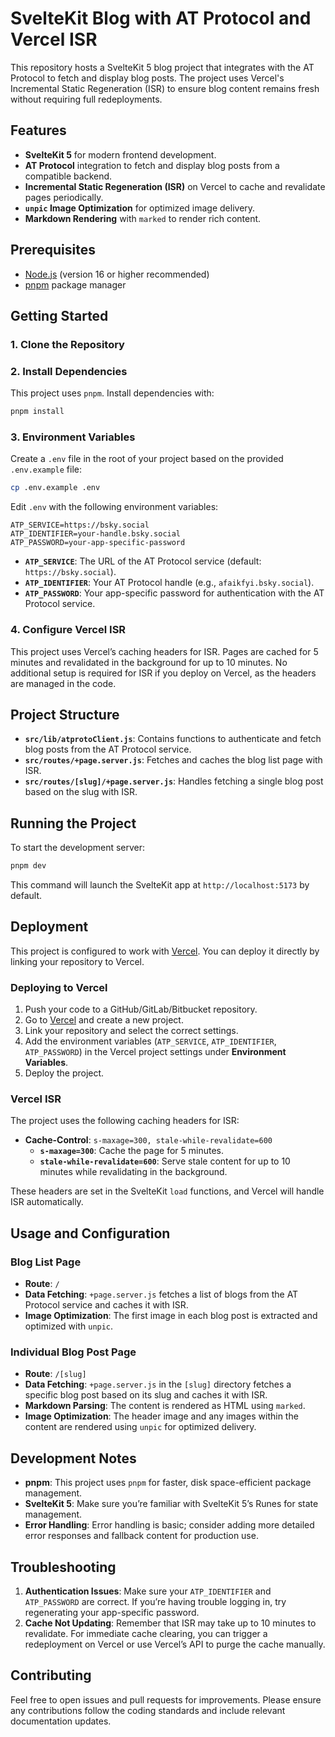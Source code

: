 # SvelteKit Blog with AT Protocol and Vercel ISR

This repository hosts a SvelteKit 5 blog project that integrates with the AT Protocol to fetch and display blog posts. The project uses Vercel's Incremental Static Regeneration (ISR) to ensure blog content remains fresh without requiring full redeployments. 

## Features

- **SvelteKit 5** for modern frontend development.
- **AT Protocol** integration to fetch and display blog posts from a compatible backend.
- **Incremental Static Regeneration (ISR)** on Vercel to cache and revalidate pages periodically.
- **`unpic` Image Optimization** for optimized image delivery.
- **Markdown Rendering** with `marked` to render rich content.

## Prerequisites

- [Node.js](https://nodejs.org/) (version 16 or higher recommended)
- [pnpm](https://pnpm.io/) package manager

## Getting Started

### 1. Clone the Repository
### 2. Install Dependencies

This project uses `pnpm`. Install dependencies with:

```bash
pnpm install
```

### 3. Environment Variables

Create a `.env` file in the root of your project based on the provided `.env.example` file:

```bash
cp .env.example .env
```

Edit `.env` with the following environment variables:

```plaintext
ATP_SERVICE=https://bsky.social
ATP_IDENTIFIER=your-handle.bsky.social
ATP_PASSWORD=your-app-specific-password
```

- **`ATP_SERVICE`**: The URL of the AT Protocol service (default: `https://bsky.social`).
- **`ATP_IDENTIFIER`**: Your AT Protocol handle (e.g., `afaikfyi.bsky.social`).
- **`ATP_PASSWORD`**: Your app-specific password for authentication with the AT Protocol service.

### 4. Configure Vercel ISR

This project uses Vercel’s caching headers for ISR. Pages are cached for 5 minutes and revalidated in the background for up to 10 minutes. No additional setup is required for ISR if you deploy on Vercel, as the headers are managed in the code.

## Project Structure

- **`src/lib/atprotoClient.js`**: Contains functions to authenticate and fetch blog posts from the AT Protocol service.
- **`src/routes/+page.server.js`**: Fetches and caches the blog list page with ISR.
- **`src/routes/[slug]/+page.server.js`**: Handles fetching a single blog post based on the slug with ISR.

## Running the Project

To start the development server:

```bash
pnpm dev
```

This command will launch the SvelteKit app at `http://localhost:5173` by default.

## Deployment

This project is configured to work with [Vercel](https://vercel.com/). You can deploy it directly by linking your repository to Vercel.

### Deploying to Vercel

1. Push your code to a GitHub/GitLab/Bitbucket repository.
2. Go to [Vercel](https://vercel.com/) and create a new project.
3. Link your repository and select the correct settings.
4. Add the environment variables (`ATP_SERVICE`, `ATP_IDENTIFIER`, `ATP_PASSWORD`) in the Vercel project settings under **Environment Variables**.
5. Deploy the project.

### Vercel ISR

The project uses the following caching headers for ISR:

- **Cache-Control**: `s-maxage=300, stale-while-revalidate=600`
  - **`s-maxage=300`**: Cache the page for 5 minutes.
  - **`stale-while-revalidate=600`**: Serve stale content for up to 10 minutes while revalidating in the background.

These headers are set in the SvelteKit `load` functions, and Vercel will handle ISR automatically.

## Usage and Configuration

### Blog List Page

- **Route**: `/`
- **Data Fetching**: `+page.server.js` fetches a list of blogs from the AT Protocol service and caches it with ISR.
- **Image Optimization**: The first image in each blog post is extracted and optimized with `unpic`.

### Individual Blog Post Page

- **Route**: `/[slug]`
- **Data Fetching**: `+page.server.js` in the `[slug]` directory fetches a specific blog post based on its slug and caches it with ISR.
- **Markdown Parsing**: The content is rendered as HTML using `marked`.
- **Image Optimization**: The header image and any images within the content are rendered using `unpic` for optimized delivery.

## Development Notes

- **pnpm**: This project uses `pnpm` for faster, disk space-efficient package management.
- **SvelteKit 5**: Make sure you’re familiar with SvelteKit 5’s Runes for state management.
- **Error Handling**: Error handling is basic; consider adding more detailed error responses and fallback content for production use.

## Troubleshooting

1. **Authentication Issues**: Make sure your `ATP_IDENTIFIER` and `ATP_PASSWORD` are correct. If you’re having trouble logging in, try regenerating your app-specific password.
2. **Cache Not Updating**: Remember that ISR may take up to 10 minutes to revalidate. For immediate cache clearing, you can trigger a redeployment on Vercel or use Vercel’s API to purge the cache manually.

## Contributing

Feel free to open issues and pull requests for improvements. Please ensure any contributions follow the coding standards and include relevant documentation updates.